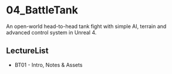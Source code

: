# 04_BattleTank
An open-world head-to-head tank fight with simple AI, terrain and advanced control system in Unreal 4. 

## LectureList
* BT01 - Intro, Notes & Assets
